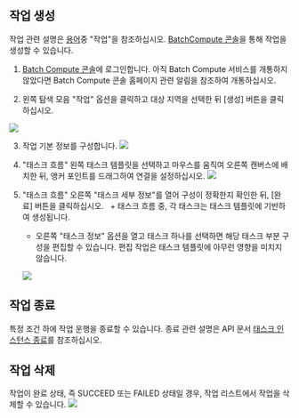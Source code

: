 ## 작업 생성

작업 관련 설명은 [용어](https://cloud.tencent.com/document/product/599/10396)중 "작업"을 참조하십시오. [BatchCompute 콘솔]()을 통해 작업을 생성할 수 있습니다.

1. [Batch Compute 콘솔]()에 로그인합니다. 아직 Batch Compute 서비스를 개통하지 않았다면 Batch Compute 콘솔 홈페이지 관련 알림을 참조하여 개통하십시오.

2. 왼쪽 탐색 모음 "작업" 옵션을 클릭하고 대상 지역을 선택한 뒤 [생성] 버튼을 클릭하십시오.

![](https://main.qcloudimg.com/raw/1828f7395154a1e8d6002da5120825a2.png)

3. 작업 기본 정보를 구성합니다.
![](https://main.qcloudimg.com/raw/8b8e1ee35234080067ce02b6b46cc0f0.png)

4. "태스크 흐름" 왼쪽 태스크 템플릿을 선택하고 마우스를 움직여 오른쪽 캔버스에 배치한 뒤, 앵커 포인트를 드래그하여 연결을 설정하십시오.
 ![](https://main.qcloudimg.com/raw/2e7e5755bcd602f66253ff7387e0618d.png)

5. "태스크 흐름" 오른쪽 "태스크 세부 정보"를 열어 구성이 정확한지 확인한 뒤, [완료] 버튼을 클릭하십시오.
   + 태스크 흐름 중, 각 태스크는 태스크 템플릿에 기반하여 생성됩니다.
   + 오른쪽 "태스크 정보" 옵션을 열고 태스크 하나를 선택하면 해당 태스크 부분 구성을 편집할 수 있습니다. 편집 작업은 태스크 템플릿에 아무런 영향을 미치지 않습니다.
   
   ![](https://main.qcloudimg.com/raw/e39013e372d45987070e1ce144f5bcfc.png)

## 작업 종료
특정 조건 하에 작업 운행을 종료할 수 있습니다. 종료 관련 설명은 API 문서 [태스크 인스턴스 종료](https://intl.cloud.tencent.com/document/product/599/12688)를 참조하십시오.

## 작업 삭제
작업이 완료 상태, 즉 SUCCEED 또는 FAILED 상태일 경우, 작업 리스트에서 작업을 삭제할 수 있습니다.
![](https://main.qcloudimg.com/raw/18b284446069a2e8fd42e9716910ecad.png)
